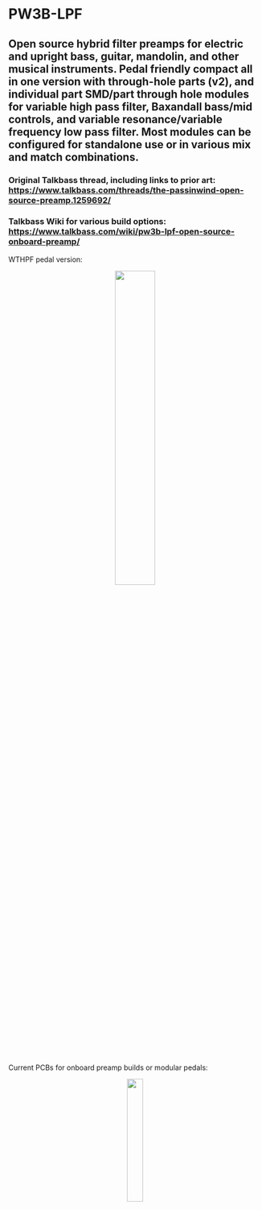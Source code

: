 # PW3B-LPF
## Open source hybrid filter preamps for electric and upright bass, guitar, mandolin, and other musical instruments. Pedal friendly compact all in one version with through-hole parts (v2), and individual part SMD/part through hole modules for variable high pass filter, Baxandall bass/mid controls, and variable resonance/variable frequency low pass filter. Most modules can be configured for standalone use or in various mix and match combinations.

### Original Talkbass thread, including links to prior art: https://www.talkbass.com/threads/the-passinwind-open-source-preamp.1259692/

### Talkbass Wiki for various build options: https://www.talkbass.com/wiki/pw3b-lpf-open-source-onboard-preamp/

WTHPF pedal version:

<p align="center" width="100%">
    <img width="40%" src="https://user-images.githubusercontent.com/127763821/226944304-6bf4629e-d4f2-4385-b0fc-5d0c63e9c0e3.jpg">
</p>

Current PCBs for onboard preamp builds or modular pedals:

<p align="center" width="100%">
    <img width="25%" src="https://user-images.githubusercontent.com/127763821/231826833-d4ab2c50-5cef-490f-a971-f1aa1ea49bb5.png">
</p>
